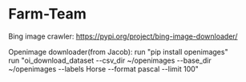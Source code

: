 # Farm-Team


Bing image crawler:
https://pypi.org/project/bing-image-downloader/

Openimage downloader(from Jacob):
  run "pip install openimages"       
  run "oi_download_dataset --csv_dir ~/openimages --base_dir ~/openimages --labels Horse --format pascal --limit 100"
